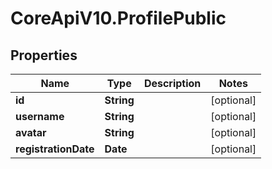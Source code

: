 # CoreApiV10.ProfilePublic

## Properties
Name | Type | Description | Notes
------------ | ------------- | ------------- | -------------
**id** | **String** |  | [optional] 
**username** | **String** |  | [optional] 
**avatar** | **String** |  | [optional] 
**registrationDate** | **Date** |  | [optional] 


